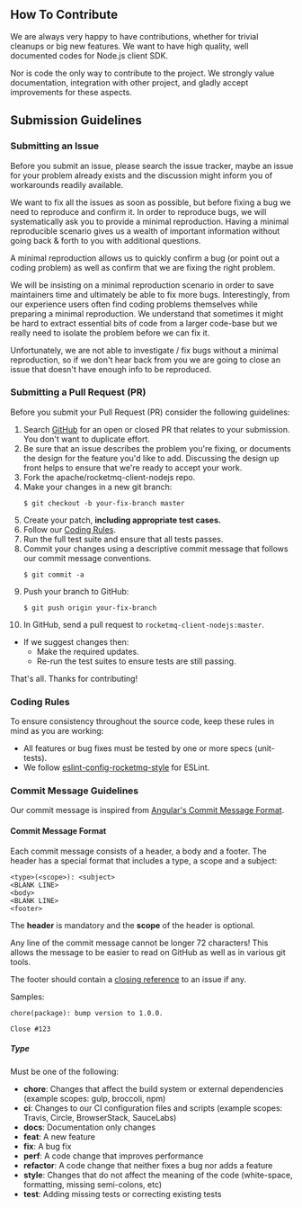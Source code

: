 ## How To Contribute

We are always very happy to have contributions, whether for trivial cleanups or big new features. We want to have high quality, well documented codes for Node.js client SDK.

Nor is code the only way to contribute to the project. We strongly value documentation, integration with other project, and gladly accept improvements for these aspects.

## Submission Guidelines

### Submitting an Issue

Before you submit an issue, please search the issue tracker, maybe an issue for your problem already exists and the discussion might inform you of workarounds readily available.

We want to fix all the issues as soon as possible, but before fixing a bug we need to reproduce and confirm it. In order to reproduce bugs, we will systematically ask you to provide a minimal reproduction. Having a minimal reproducible scenario gives us a wealth of important information without going back & forth to you with additional questions.

A minimal reproduction allows us to quickly confirm a bug (or point out a coding problem) as well as confirm that we are fixing the right problem.

We will be insisting on a minimal reproduction scenario in order to save maintainers time and ultimately be able to fix more bugs. Interestingly, from our experience users often find coding problems themselves while preparing a minimal reproduction. We understand that sometimes it might be hard to extract essential bits of code from a larger code-base but we really need to isolate the problem before we can fix it.

Unfortunately, we are not able to investigate / fix bugs without a minimal reproduction, so if we don't hear back from you we are going to close an issue that doesn't have enough info to be reproduced.

### Submitting a Pull Request (PR)

Before you submit your Pull Request (PR) consider the following guidelines:

1. Search [GitHub](https://github.com/apache/rocketmq-client-nodejs/pulls) for an open or closed PR that relates to your submission. You don't want to duplicate effort.
2. Be sure that an issue describes the problem you're fixing, or documents the design for the feature you'd like to add. Discussing the design up front helps to ensure that we're ready to accept your work.
3. Fork the apache/rocketmq-client-nodejs repo.
4. Make your changes in a new git branch:
    ```
    $ git checkout -b your-fix-branch master    
    ```
5. Create your patch, **including appropriate test cases.**
6. Follow our [Coding Rules](#rules).
7. Run the full test suite and ensure that all tests passes.
8. Commit your changes using a descriptive commit message that follows our commit message conventions.
    ``` 
    $ git commit -a
    ```
9. Push your branch to GitHub:
    ```
    $ git push origin your-fix-branch
    ```
10. In GitHub, send a pull request to `rocketmq-client-nodejs:master`.
  + If we suggest changes then:
    - Make the required updates.
    - Re-run the test suites to ensure tests are still passing.

That's all. Thanks for contributing!

### Coding Rules

To ensure consistency throughout the source code, keep these rules in mind as you are working:

+ All features or bug fixes must be tested by one or more specs (unit-tests).
+ We follow [eslint-config-rocketmq-style](https://www.npmjs.com/package/eslint-config-rocketmq-style) for ESLint.

### Commit Message Guidelines

Our commit message is inspired from [Angular's Commit Message Format](https://github.com/angular/angular/blob/master/CONTRIBUTING.md#-commit-message-guidelines).

#### Commit Message Format

Each commit message consists of a header, a body and a footer. The header has a special format that includes a type, a scope and a subject:

```
<type>(<scope>): <subject>
<BLANK LINE>
<body>
<BLANK LINE>
<footer>
```

The **header** is mandatory and the **scope** of the header is optional.

Any line of the commit message cannot be longer 72 characters! This allows the message to be easier to read on GitHub as well as in various git tools.

The footer should contain a [closing reference](https://help.github.com/articles/closing-issues-using-keywords/) to an issue if any.

Samples:

```
chore(package): bump version to 1.0.0.

Close #123
```

##### Type

Must be one of the following:

+ **chore**: Changes that affect the build system or external dependencies (example scopes: gulp, broccoli, npm)
+ **ci**: Changes to our CI configuration files and scripts (example scopes: Travis, Circle, BrowserStack, SauceLabs)
+ **docs**: Documentation only changes
+ **feat**: A new feature
+ **fix**: A bug fix
+ **perf**: A code change that improves performance
+ **refactor**: A code change that neither fixes a bug nor adds a feature
+ **style**: Changes that do not affect the meaning of the code (white-space, formatting, missing semi-colons, etc)
+ **test**: Adding missing tests or correcting existing tests
